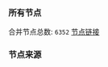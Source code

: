 ### 所有节点
合并节点总数: `6352`
[节点链接](https://github.com/rzhy1/33/raw/master/sub/sub_merge_base64.txt)

### 节点来源
